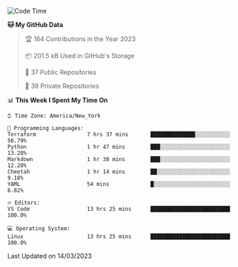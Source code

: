 <!--START_SECTION:waka-->
![Code Time](http://img.shields.io/badge/Code%20Time-145%20hrs%2036%20mins-blue)

**🐱 My GitHub Data** 

> 🏆 164 Contributions in the Year 2023
 > 
> 📦 201.5 kB Used in GitHub's Storage 
 > 
> 📜 37 Public Repositories 
 > 
> 🔑 39 Private Repositories  
 > 
📊 **This Week I Spent My Time On** 

```text
⌚︎ Time Zone: America/New_York

💬 Programming Languages: 
Terraform                7 hrs 37 mins       ██████████████░░░░░░░░░░░   56.79% 
Python                   1 hr 47 mins        ███░░░░░░░░░░░░░░░░░░░░░░   13.28% 
Markdown                 1 hr 38 mins        ███░░░░░░░░░░░░░░░░░░░░░░   12.28% 
Cheetah                  1 hr 14 mins        ██░░░░░░░░░░░░░░░░░░░░░░░   9.18% 
YAML                     54 mins             █░░░░░░░░░░░░░░░░░░░░░░░░   6.82%

🔥 Editors: 
VS Code                  13 hrs 25 mins      █████████████████████████   100.0%

💻 Operating System: 
Linux                    13 hrs 25 mins      █████████████████████████   100.0%

```


 Last Updated on 14/03/2023
<!--END_SECTION:waka-->
